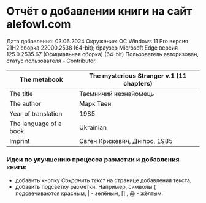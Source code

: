 # Отчёт о добавлении книги на сайт alefowl.com 
Дата добавления: 03.06.2024
Окружение: ОС Windows 11 Pro версия  21H2  сборка 22000.2538 (64-bit);
браузер Microsoft Edge версия 125.0.2535.67 (Официальная сборка) (64-bit) 
Пользователь авторизован, статус пользователя - Contributor.

|The metabook | The mysterious Stranger v.1 (11 chapters)|
| ------ | ------ |
|The title | Таємничий незнайомець|
|The author | Марк Твен |
| Year of translation | 1985 |
| The language of a book | Ukrainian|
| Imprint | Євген Крижевич, Дніпро, 1985 |

### Идеи по улучшению процесса разметки и добавления книги:
- добавить кнопку _Сохранить текст_ на странице добавления текста;
- добавить подсветку разметки. Например, символы { подсвечиваются красным,
| - зелёным, [] , @ - жёлтым.


